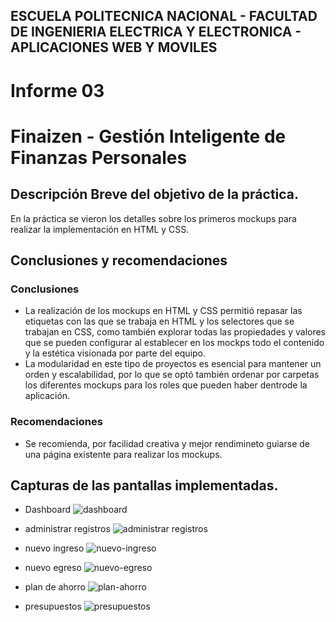 ## ESCUELA POLITECNICA NACIONAL -  FACULTAD DE INGENIERIA ELECTRICA Y ELECTRONICA - APLICACIONES WEB Y MOVILES

# Informe 03
# Finaizen - Gestión Inteligente de Finanzas Personales

## Descripción Breve del objetivo de la práctica.
En la práctica se vieron los detalles sobre los primeros mockups para realizar la implementación en HTML y CSS.

## Conclusiones y recomendaciones
### Conclusiones
- La realización de los mockups en HTML y CSS permitió repasar las etiquetas con las que se trabaja en HTML y los selectores que se trabajan en CSS, como también explorar todas las propiedades y valores que se pueden configurar al establecer en los mockps todo el contenido y la estética visionada por parte del equipo. 
- La modularidad en este tipo de proyectos es esencial para mantener un orden y escalabilidad, por lo que se optó también ordenar por carpetas los diferentes mockups para los roles que pueden haber dentrode la aplicación. 

### Recomendaciones
- Se recomienda, por facilidad creativa y mejor rendimineto guiarse de una página existente para realizar los mockups.

## Capturas de las pantallas implementadas.
- Dashboard
  ![dashboard](./assets/dashboard.png)

- administrar registros
  ![administrar registros](./assets/administrar_registros.png)
  
- nuevo ingreso
  ![nuevo-ingreso](./assets/nuevo_ingreso.png)
  
- nuevo egreso
  ![nuevo-egreso](./assets/nuevo_egreso.png)
  
- plan de ahorro
  ![plan-ahorro](./assets/plan_ahorro.png)
  
- presupuestos
  ![presupuestos](./assets/presupuestos.png)
